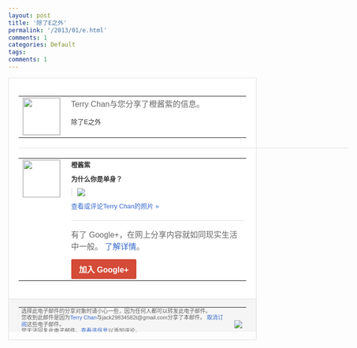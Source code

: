 ```yaml
---
layout: post
title: '除了E之外'
permalink: '/2013/01/e.html'
comments: 1
categories: Default
tags: 
comments: 1
---
```

<!-- X-Notifications: 1:6f52462130000000 -->

<div style="border:solid 1px #dfdfdf;color:#686868;font:13px Arial"><div style="background-color:#fff;padding:20px;"><table cellpadding="0" cellspacing="0"><tr><td style="padding-right:15px;vertical-align:top"><a href="https://plus.google.com/_/notifications/emlink?emr=14900066512970582018&amp;emid=CODbudWw-bQCFeVbtAod1G8AAA&amp;path=%2F108643996575278738906&amp;dt=1358768917873&amp;uob=8"><img height="75" src="https://lh3.googleusercontent.com/-KKRGTyJ5Bl0/AAAAAAAAAAI/AAAAAAAAtnY/R4QEWIp3Ur0/s75-c-k-a/photo.jpg" style="border:solid 1px #cccccc;" width="75"/></a></td><td style="width:578px;color:#333;font:13px Arial;vertical-align:top"><div style="color:#686868;font:16px Arial;padding-bottom:15px">Terry Chan与您分享了橙酱紫的信息。</div><div style="padding-bottom:10px">除了E之外</div></td></tr></table><div style="margin:20px 0;border-bottom:solid 1px #dfdfdf;width:670px"></div><table cellpadding="0" cellspacing="0"><tr><td style="padding-right:15px;vertical-align:top"><a href="https://plus.google.com/_/notifications/emlink?emr=14900066512970582018&amp;emid=CODbudWw-bQCFeVbtAod1G8AAA&amp;path=%2F102326080235533128423&amp;dt=1358768917873&amp;uob=8"><img height="75" src="https://lh6.googleusercontent.com/-pfABypT22gk/AAAAAAAAAAI/AAAAAAAAfKs/opdLhdYa-A0/s75-c-k-a/photo.jpg" style="border:solid 1px #cccccc;" width="75"/></a></td><td style="width:578px;color:#333;font:13px Arial;vertical-align:top"><div style="font-weight:bold;padding-bottom:10px">橙酱紫</div><div style="padding-bottom:10px"><b>为什么你是单身？</b></div><div style="margin-bottom:10px;padding-left:10px; border-left:2px solid #EAEAEA"><span style="margin-right:5px"><a href="https://plus.google.com/_/notifications/emlink?emr=14900066512970582018&amp;emid=CODbudWw-bQCFeVbtAod1G8AAA&amp;path=%2F108643996575278738906%2Fposts%2F2XbPq4BDshE%3Fgpinv%3DAMIXal9rAGyJTjMVhaIVF5t1ZNWBiJOiaqUNU4QHPQhwtklC_zO2i89wRF3npm4Jjij8gQQ6osXOARvw_bjVbER_munfq5nEpETz4wOtmB7dyrEngn2g9zU&amp;dt=1358768917873&amp;uob=8" style="color:#3366CC;text-decoration:none;"><img border="0" src="https://lh3.googleusercontent.com/-BCvxxrfxAAI/UP0BaZmUB9I/AAAAAAAAfEQ/vvE8Yj1lzDA/h120/p2638370.jpg" style="max-height:200px;max-width:275px"/></a></span></div><a href="https://plus.google.com/_/notifications/emlink?emr=14900066512970582018&amp;emid=CODbudWw-bQCFeVbtAod1G8AAA&amp;path=%2Fphotos%2F102326080235533128423%2Falbums%2F5835822244577002625%2F5835822245201840082%3Fgpinv%3DAMIXal9rAGyJTjMVhaIVF5t1ZNWBiJOiaqUNU4QHPQhwtklC_zO2i89wRF3npm4Jjij8gQQ6osXOARvw_bjVbER_munfq5nEpETz4wOtmB7dyrEngn2g9zU%26authkey%3DCKCry6CEqra3BQ&amp;dt=1358768917873&amp;uob=8" style="color:#3366CC;text-decoration:none">查看或评论Terry Chan的照片 »</a><div style="margin-top:20px;border-top:solid 1px #dfdfdf"><div style="padding:15px 0;color:#686868;font:16px Arial">有了 Google+，在网上分享内容就如同现实生活中一般。 <a href="http://www.google.com/+/learnmore/" style="color:#3366CC;text-decoration:none">了解详情</a>。</div><a href="https://plus.google.com/_/notifications/emlink?emr=14900066512970582018&amp;emid=CODbudWw-bQCFeVbtAod1G8AAA&amp;path=%2F%3Fgpinv%3DAMIXal9rAGyJTjMVhaIVF5t1ZNWBiJOiaqUNU4QHPQhwtklC_zO2i89wRF3npm4Jjij8gQQ6osXOARvw_bjVbER_munfq5nEpETz4wOtmB7dyrEngn2g9zU&amp;dt=1358768917873&amp;uob=8" style="display:inline-block;padding:7px 15px;background-color:#d44b38; color:#fff;font-size:16px; font-weight:bold;border-radius:2px;-webkit-border-radius:2px; -moz-border-radius:2px;border:solid 1px #c43b28; white-space:nowrap;text-decoration:none">加入 Google+</a></div></td></tr></table></div><div style="border-top:solid 1px #dfdfdf;padding:0 20px; background-color:#f5f5f5"><table cellpadding="0" cellspacing="0" style="height:50px"><tbody><tr><td style="vertical-align:middle;width:100%; color:#636363;font:11px Arial; line-height:120%">选择此电子邮件的分享对象时请小心一些，因为任何人都可以转发此电子邮件。<br/>您收到此邮件是因为<a href="https://plus.google.com/_/notifications/emlink?emr=14900066512970582018&amp;emid=CODbudWw-bQCFeVbtAod1G8AAA&amp;path=%2F108643996575278738906%3Fgpinv%3DAMIXal9rAGyJTjMVhaIVF5t1ZNWBiJOiaqUNU4QHPQhwtklC_zO2i89wRF3npm4Jjij8gQQ6osXOARvw_bjVbER_munfq5nEpETz4wOtmB7dyrEngn2g9zU&amp;dt=1358768917873&amp;uob=8" style="color:#3366CC;text-decoration:none">Terry Chan</a>与jack29834582t@gmail.com分享了本邮件。 <a href="https://plus.google.com/_/notifications/emlink?emr=14900066512970582018&amp;emid=CODbudWw-bQCFeVbtAod1G8AAA&amp;path=%2F_%2Fnonplus%2Femailsettings%3Fgpinv%3DAMIXal9rAGyJTjMVhaIVF5t1ZNWBiJOiaqUNU4QHPQhwtklC_zO2i89wRF3npm4Jjij8gQQ6osXOARvw_bjVbER_munfq5nEpETz4wOtmB7dyrEngn2g9zU%26est%3DADH5u8VktPRGjO1q-CndAo969wU-mmIvkcwsEn8HFXsCyabCPEk9Yu9oymAgWcyerprpnt4MrBbyAL86tTCelnFCNT-X39Cudy8IeYiPUQ9wutzkFJ6CJ7xP2mX0LJRi9sl5iZ8P2eh1zjK_2fY-0U6ZghTqtUXDiQ&amp;dt=1358768917873&amp;uob=8" style="color:#3366CC;text-decoration:none">取消订阅</a>这些电子邮件。<br/>您无法回复此电子邮件。<a href="https://plus.google.com/_/notifications/emlink?emr=14900066512970582018&amp;emid=CODbudWw-bQCFeVbtAod1G8AAA&amp;path=%2F108643996575278738906%2Fposts%2F2XbPq4BDshE%3Fgpinv%3DAMIXal9rAGyJTjMVhaIVF5t1ZNWBiJOiaqUNU4QHPQhwtklC_zO2i89wRF3npm4Jjij8gQQ6osXOARvw_bjVbER_munfq5nEpETz4wOtmB7dyrEngn2g9zU&amp;dt=1358768917873&amp;uob=8" style="color:#3366CC;text-decoration:none">查看该信息</a>以添加评论。<br/>Google Inc., 1600 Amphitheatre Pkwy, Mountain View, CA 94043 USA<br/></td><td><img src="https://ssl.gstatic.com/s2/oz/images/notifications/logo/google-plus-6617a72bb36cc548861652780c9e6ff1.png"/></td></tr></tbody></table></div></div>